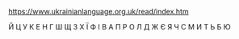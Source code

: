 https://www.ukrainianlanguage.org.uk/read/index.htm

Й Ц У К Е Н Г Ш Щ З Х Ї
Ф І В А П Р О Л Д Ж Є
	Я Ч С М И Т Ь Б Ю
